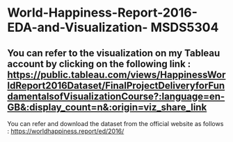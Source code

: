 # World-Happiness-Report-2016-EDA-and-Visualization- MSDS5304

## You can refer to the visualization on my Tableau account by clicking on the following link : https://public.tableau.com/views/HappinessWorldReport2016Dataset/FinalProjectDeliveryforFundamentalsofVisualizationCourse?:language=en-GB&:display_count=n&:origin=viz_share_link

You can refer and download the dataset from the official website as follows : https://worldhappiness.report/ed/2016/
